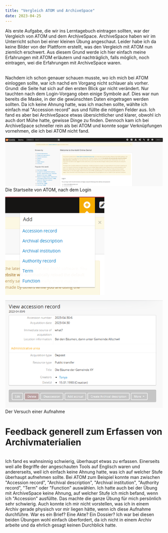 ```yaml
---
title: "Vergleich ATOM und ArchiveSpace"
date: 2023-04-25
---
```

Als erste Aufgabe, die wir ins Lerntagebuch eintragen sollten, war der Vergleich von ATOM und dem ArchiveSpace.
ArchiveSpace haben wir im Unterricht schon bei einer kleinen Übung angeschaut. Leider habe ich da keine Bilder von der Plattform erstellt, was den Vergleich mit ATOM 
nun ziemlich erschwert.
Aus diesem Grund werde ich hier einfach meine Erfahrungen mit ATOM erläutern und nachträglich, falls möglich, noch eintragen, wei die Erfahrungen mit ArchiveSpace waren.

<br>
Nachdem ich schon genauer schauen musste, wo ich mich bei ATOM einloggen sollte, war ich nachd em Vorgang nicht schlauer als vorher. Grund: die Seite hat sich auf 
den ersten Blick gar nicht verändert. Nur tauchten nach dem Login-Vorgang oben einige Symbole auf. Dies war nun bereits die Maske, in der die gewünschten Daten
eingetragen werden sollten.
Da ich keine Ahnung hatte, was ich machen sollte, wählte ich einfach mal "Accession record" aus und füllte die nötigen Felder aus. Ich fand es aber bei ArchiveSpace
etwas übersichtlicher und klarer, obwohl ich auch dort Mühe hatte, gewisse Dinge zu finden. Dennoch kam ich bei ArchiveSpace schneller rein als bei ATOM und konnte 
sogar Verknüpfungen vornehmen, die ich bei ATOM nicht fand.
<br>

![Homeseite ATOM](https://github.com/tanyaZoller/Lerntagebuch-BAIN/blob/master/_img/ATOM_Home.png?raw=true)
Die Startseite von ATOM, nach dem Login
<br>

![ADD-Sektion](https://github.com/tanyaZoller/Lerntagebuch-BAIN/blob/master/_img/ATOM_Add.png?raw=true)
<br>

![Versuch einer Aufnahme](https://github.com/tanyaZoller/Lerntagebuch-BAIN/blob/master/_img/ATOM.png?raw=true)
Der Versuch einer Aufnahme
<br>

# Feedback generell zum Erfassen von Archivmaterialien
<br>
Ich fand es wahnsinnig schwierig, überhaupt etwas zu erfassen. Einerseits weil alle Begriffe der angeschauten Tools auf Englisch waren und andererseits, weil ich 
einfach keine Ahnung hatte, was ich auf welcher Stufe überhaupt aufnehmen sollte. 
Bei ATOM zum Beispiel konnte man zwischen "Accession record", "Archival description", "Archival institution", "Authority record", "Term" oder "Function" auswählen.
Ich hatte auch bei der Übung mit ArchiveSpace keine Ahnung, auf welcher Stufe ich mich befand, wenn ich "Accession" ausfüllte. Das machte die ganze Übung für mich
persönlich sehr schwierig. Auch konnte ich mir nicht vorstellen, was ich in einem Archiv gerade physisch vor mir liegen hätte, wenn ich diese Aufnahme durchführe. War
es ein Brief? Eine Akte? Ein Dossier? Ich war bei diesen beiden Übungen wohl einfach überfordert, da ich nicht in einem Archiv arbeite und da ehrlich gesagt keinen 
Durchblick hatte.
